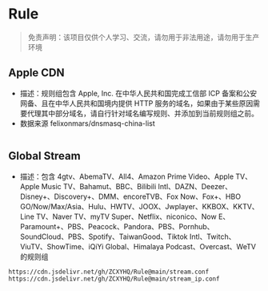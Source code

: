 # Rule

> 免责声明：该项目仅供个人学习、交流，请勿用于非法用途，请勿用于生产环境  

## Apple CDN
- 描述：规则组包含 Apple, Inc. 在中华人民共和国完成工信部 ICP 备案和公安网备、且在中华人民共和国境内提供 HTTP 服务的域名，如果由于某些原因需要代理其中部分域名，请自行针对域名编写规则、并添加到当前规则组之前。
- 数据来源 felixonmars/dnsmasq-china-list

```

```

## Global Stream
- 描述：包含 4gtv、AbemaTV、All4、Amazon Prime Video、Apple TV、Apple Music TV、Bahamut、BBC、Bilibili Intl、DAZN、Deezer、Disney+、Discovery+、DMM、encoreTVB、Fox Now、Fox+、HBO GO/Now/Max/Asia、Hulu、HWTV、JOOX、Jwplayer、KKBOX、KKTV、Line TV、Naver TV、myTV Super、Netflix、niconico、Now E、Paramount+、PBS、Peacock、Pandora、PBS、Pornhub、SoundCloud、PBS、Spotify、TaiwanGood、Tiktok Intl、Twitch、ViuTV、ShowTime、iQiYi Global、Himalaya Podcast、Overcast、WeTV 的规则组

```
https://cdn.jsdelivr.net/gh/ZCXYHQ/Rule@main/stream.conf
https://cdn.jsdelivr.net/gh/ZCXYHQ/Rule@main/stream_ip.conf
```
